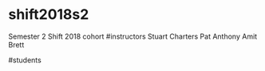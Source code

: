 # shift2018s2
Semester 2 Shift 2018 cohort
#instructors
Stuart Charters
Pat Anthony
Amit
Brett


#students

